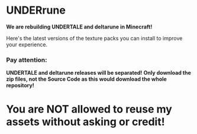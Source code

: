 # UNDERrune

**We are rebuilding UNDERTALE and deltarune in Minecraft!**

Here's the latest versions of the texture packs you can install to improve your experience.

### **Pay attention:**
**UNDERTALE and deltarune releases will be separated!**
**Only download the zip files, not the Source Code as this would download the whole repository!**


# **You are NOT allowed to reuse my assets without asking or credit!**
